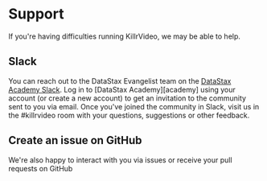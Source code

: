 # Support

If you're having difficulties running KillrVideo, we may be able to help.

## Slack

You can reach out to the DataStax Evangelist team on the [DataStax Academy Slack][slack]. 
Log in to [DataStax Academy][academy] using your account (or create a new account) to get an 
invitation to the community sent to you via email. Once you've joined the community in Slack, 
visit us in the #killrvideo room with your questions, suggestions or other feedback.

## Create an issue on GitHub

We're also happy to interact with you via issues or receive your pull requests on GitHub 

[slack]: https://academy.datastax.com/slack
